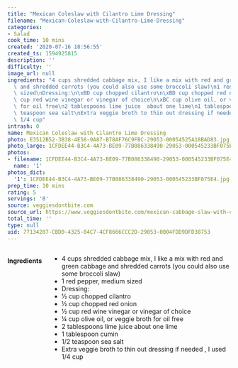```yaml
---
title: "Mexican Coleslaw with Cilantro Lime Dressing"
filename: "Mexican-Coleslaw-with-Cilantro-Lime-Dressing"
categories:
- Salad
cook_time: 10 mins
created: '2020-07-16 18:56:55'
created_ts: 1594925815
description: ''
difficulty: ''
image_url: null
ingredients: "4 cups shredded cabbage mix, I like a mix with red and green cabbage\
  \ and shredded carrots (you could also use some broccoli slaw)\n1 red pepper, medium\
  \ sized\nDressing:\n\xBD cup chopped cilantro\n\xBD cup chopped red onion\n\xBD\
  \ cup red wine vinegar or vinegar of choice\n\xBC cup olive oil, or veggie broth\
  \ for oil free\n2 tablespoons lime juice  about one lime\n1 tablespoon cumin\n1/2\
  \ teaspoon sea salt\nExtra veggie broth to thin out dressing if needed , I used\
  \ 1/4 cup"
intrash: 0
name: Mexican Coleslaw with Cilantro Lime Dressing
photo: E3512B52-3B38-4E58-9A87-B78AF76C9FBC-29053-00054525A18BAD83.jpg
photo_large: 1CFDEE44-B3C4-4A73-BE09-77B086338490-29053-000545233BF075E4.jpg
photos:
- filename: 1CFDEE44-B3C4-4A73-BE09-77B086338490-29053-000545233BF075E4.jpg
  name: '1'
photos_dict:
  '1': 1CFDEE44-B3C4-4A73-BE09-77B086338490-29053-000545233BF075E4.jpg
prep_time: 10 mins
rating: 5
servings: '8'
source: veggiesdontbite.com
source_url: https://www.veggiesdontbite.com/mexican-cabbage-slaw-with-cumin-lime-dressing/
total_time: ''
type: null
uid: 77134287-CBD0-4325-84C7-4CF8666CCC2D-29053-0004FDD9DFD38753
---
```

<div class="large-8 medium-7 columns" id="writeup">	</div><!-- #writeup -->
</div><!-- #row-one -->
<div class="row" id="row-two">	<div class="medium-4 small-5 columns"><h4 id="ingredients">Ingredients</h4><div class="box box-ingredients content"><ul>
<li>4 cups shredded cabbage mix, I like a mix with red and green cabbage and shredded carrots (you could also use some broccoli slaw)</li>
<li>1 red pepper, medium sized</li>
<li>Dressing:</li>
<li>½ cup chopped cilantro</li>
<li>½ cup chopped red onion</li>
<li>½ cup red wine vinegar or vinegar of choice</li>
<li>¼ cup olive oil, or veggie broth for oil free</li>
<li>2 tablespoons lime juice  about one lime</li>
<li>1 tablespoon cumin</li>
<li>1/2 teaspoon sea salt</li>
<li>Extra veggie broth to thin out dressing if needed , I used 1/4 cup</li>
</ul>
</div>	</div>	<div class="medium-6 small-7 columns">	</div>